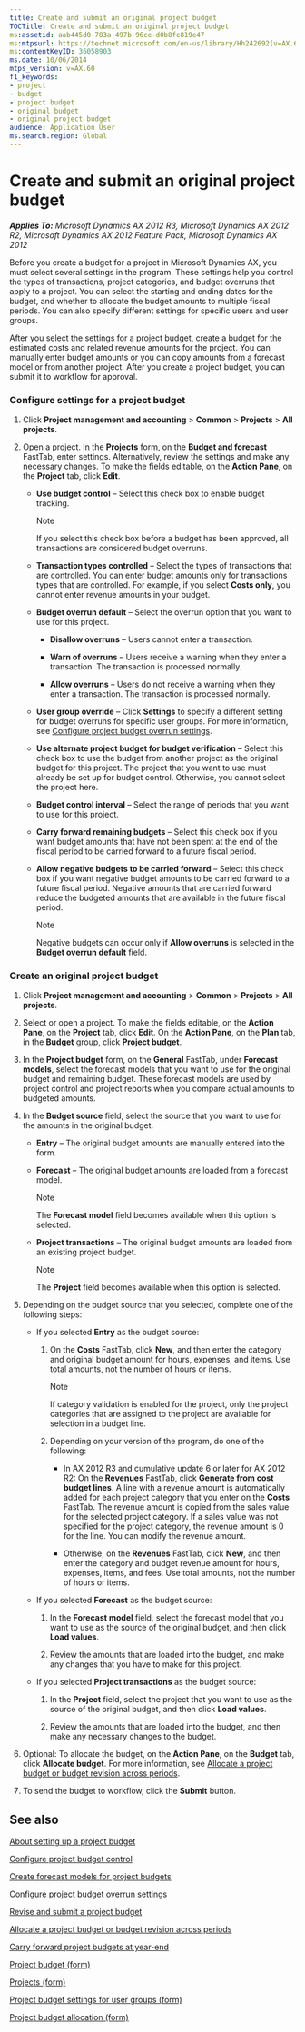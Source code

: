 ```yaml
---
title: Create and submit an original project budget
TOCTitle: Create and submit an original project budget
ms:assetid: aab445d0-783a-497b-96ce-d0b8fc819e47
ms:mtpsurl: https://technet.microsoft.com/en-us/library/Hh242692(v=AX.60)
ms:contentKeyID: 36058903
ms.date: 10/06/2014
mtps_version: v=AX.60
f1_keywords:
- project
- budget
- project budget
- original budget
- original project budget
audience: Application User
ms.search.region: Global
---
```


# Create and submit an original project budget 


_**Applies To:** Microsoft Dynamics AX 2012 R3, Microsoft Dynamics AX 2012 R2, Microsoft Dynamics AX 2012 Feature Pack, Microsoft Dynamics AX 2012_

Before you create a budget for a project in Microsoft Dynamics AX, you must select several settings in the program. These settings help you control the types of transactions, project categories, and budget overruns that apply to a project. You can select the starting and ending dates for the budget, and whether to allocate the budget amounts to multiple fiscal periods. You can also specify different settings for specific users and user groups.

After you select the settings for a project budget, create a budget for the estimated costs and related revenue amounts for the project. You can manually enter budget amounts or you can copy amounts from a forecast model or from another project. After you create a project budget, you can submit it to workflow for approval.

### Configure settings for a project budget

1.  Click **Project management and accounting** \> **Common** \> **Projects** \> **All projects**.

2.  Open a project. In the **Projects** form, on the **Budget and forecast** FastTab, enter settings. Alternatively, review the settings and make any necessary changes. To make the fields editable, on the **Action Pane**, on the **Project** tab, click **Edit**.
    
      - **Use budget control** – Select this check box to enable budget tracking.
        

        > [!NOTE]
        > <P>If you select this check box before a budget has been approved, all transactions are considered budget overruns.</P>

    
      - **Transaction types controlled** – Select the types of transactions that are controlled. You can enter budget amounts only for transactions types that are controlled. For example, if you select **Costs only**, you cannot enter revenue amounts in your budget.
    
      - **Budget overrun default** – Select the overrun option that you want to use for this project.
        
          - **Disallow overruns** – Users cannot enter a transaction.
        
          - **Warn of overruns** – Users receive a warning when they enter a transaction. The transaction is processed normally.
        
          - **Allow overruns** – Users do not receive a warning when they enter a transaction. The transaction is processed normally.
    
      - **User group override** – Click **Settings** to specify a different setting for budget overruns for specific user groups. For more information, see [Configure project budget overrun settings](configure-project-budget-overrun-settings.md).
    
      - **Use alternate project budget for budget verification** – Select this check box to use the budget from another project as the original budget for this project. The project that you want to use must already be set up for budget control. Otherwise, you cannot select the project here.
    
      - **Budget control interval** – Select the range of periods that you want to use for this project.
    
      - **Carry forward remaining budgets** – Select this check box if you want budget amounts that have not been spent at the end of the fiscal period to be carried forward to a future fiscal period.
    
      - **Allow negative budgets to be carried forward** – Select this check box if you want negative budget amounts to be carried forward to a future fiscal period. Negative amounts that are carried forward reduce the budgeted amounts that are available in the future fiscal period.
        

        > [!NOTE]
        > <P>Negative budgets can occur only if <STRONG>Allow overruns</STRONG> is selected in the <STRONG>Budget overrun default</STRONG> field.</P>



### Create an original project budget

1.  Click **Project management and accounting** \> **Common** \> **Projects** \> **All projects**.

2.  Select or open a project. To make the fields editable, on the **Action Pane**, on the **Project** tab, click **Edit**. On the **Action Pane**, on the **Plan** tab, in the **Budget** group, click **Project budget**.

3.  In the **Project budget** form, on the **General** FastTab, under **Forecast models**, select the forecast models that you want to use for the original budget and remaining budget. These forecast models are used by project control and project reports when you compare actual amounts to budgeted amounts.

4.  In the **Budget source** field, select the source that you want to use for the amounts in the original budget.
    
      - **Entry** – The original budget amounts are manually entered into the form.
    
      - **Forecast** – The original budget amounts are loaded from a forecast model.
        

        > [!NOTE]
        > <P>The <STRONG>Forecast model</STRONG> field becomes available when this option is selected.</P>

    
      - **Project transactions** – The original budget amounts are loaded from an existing project budget.
        

        > [!NOTE]
        > <P>The <STRONG>Project</STRONG> field becomes available when this option is selected.</P>



5.  Depending on the budget source that you selected, complete one of the following steps:
    
      - If you selected **Entry** as the budget source:
        
        1.  On the **Costs** FastTab, click **New**, and then enter the category and original budget amount for hours, expenses, and items. Use total amounts, not the number of hours or items.
            

            > [!NOTE]
            > <P>If category validation is enabled for the project, only the project categories that are assigned to the project are available for selection in a budget line.</P>

        
        2.  Depending on your version of the program, do one of the following:
            
              - In AX 2012 R3 and cumulative update 6 or later for AX 2012 R2: On the **Revenues** FastTab, click **Generate from cost budget lines**. A line with a revenue amount is automatically added for each project category that you enter on the **Costs** FastTab. The revenue amount is copied from the sales value for the selected project category. If a sales value was not specified for the project category, the revenue amount is 0 for the line. You can modify the revenue amount.
            
              - Otherwise, on the **Revenues** FastTab, click **New**, and then enter the category and budget revenue amount for hours, expenses, items, and fees. Use total amounts, not the number of hours or items.
    
      - If you selected **Forecast** as the budget source:
        
        1.  In the **Forecast model** field, select the forecast model that you want to use as the source of the original budget, and then click **Load values**.
        
        2.  Review the amounts that are loaded into the budget, and make any changes that you have to make for this project.
    
      - If you selected **Project transactions** as the budget source:
        
        1.  In the **Project** field, select the project that you want to use as the source of the original budget, and then click **Load values**.
        
        2.  Review the amounts that are loaded into the budget, and then make any necessary changes to the budget.

6.  Optional: To allocate the budget, on the **Action Pane**, on the **Budget** tab, click **Allocate budget**. For more information, see [Allocate a project budget or budget revision across periods](allocate-a-project-budget-or-budget-revision-across-periods.md).

7.  To send the budget to workflow, click the **Submit** button.

## See also

[About setting up a project budget](about-setting-up-a-project-budget.md)

[Configure project budget control](configure-project-budget-control.md)

[Create forecast models for project budgets](create-forecast-models-for-project-budgets.md)

[Configure project budget overrun settings](configure-project-budget-overrun-settings.md)

[Revise and submit a project budget](revise-and-submit-a-project-budget.md)

[Allocate a project budget or budget revision across periods](allocate-a-project-budget-or-budget-revision-across-periods.md)

[Carry forward project budgets at year-end](carry-forward-project-budgets-at-year-end.md)

[Project budget (form)](https://technet.microsoft.com/en-us/library/hh227438\(v=ax.60\))

[Projects (form)](https://technet.microsoft.com/en-us/library/aa585245\(v=ax.60\))

[Project budget settings for user groups (form)](https://technet.microsoft.com/en-us/library/hh242598\(v=ax.60\))

[Project budget allocation (form)](https://technet.microsoft.com/en-us/library/hh242461\(v=ax.60\))

  



